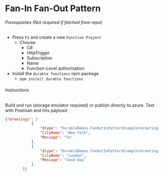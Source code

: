 # Fan-In Fan-Out Pattern
###### Prerequisites (Not required if fetched from repo)
- Press `F1` and create a new `Function Project`
  - Choose:
    - C#
    - HttpTrigger
    - Subscription
    - Name
    - Function-Level authorisation
- Install the `durable functions` npm package
  - `npm install durable functions`

###### Instructions
Build and run (storage emulator required) or publish directly to azure.
Test with Postman and this payload:

```json
{"Greetings": [
            {
                "$type": "DurableDemos.FanOutInPatternExample+Greeting, DurableDemos",
                "CityName": "New York",
                "Message": "Yo"
            },
            {
                "$type": "DurableDemos.FanOutInPatternExample+Greeting, DurableDemos",
                "CityName": "London",
                "Message": "Good day"
            }
        ]}
```